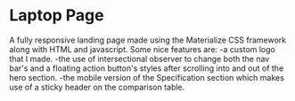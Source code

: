 # Laptop Page
A fully responsive landing page made using the Materialize CSS framework along with HTML and javascript. 
Some nice features are:
-a custom logo that I made.
-the use of intersectional observer to change both the nav bar's and a floating action button's styles after scrolling into and out of the hero section. 
-the mobile version of the Specification section which makes use of a sticky header on the comparison table.
